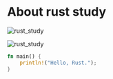 # About rust study

![rust_study](https://n.sinaimg.cn/sinakd202151s/22/w548h274/20210501/21b8-kpptear7855377.png)

![rust_study](https://pic2.zhimg.com/v2-839798432500b3aec901cba0efb93bf7_1440w.jpg?source=172ae18b)
```Rust
fn main() {
    println!("Hello, Rust.");
}